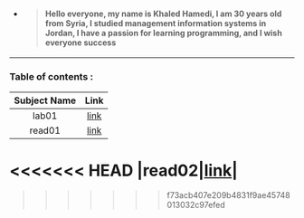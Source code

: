 
* > #### Hello everyone, my name is Khaled Hamedi, I am 30 years old from Syria, I studied management information systems in Jordan, I have a passion for learning programming, and I wish everyone success

---

### Table of contents :

|Subject Name|Link|
|:-------------:|:----:|
|lab01|[link](lab01.md)
|read01|[link](read01)|
<<<<<<< HEAD
|read02|[link](read02)|
=======
>>>>>>> f73acb407e209b4831f9ae45748013032c97efed
  
